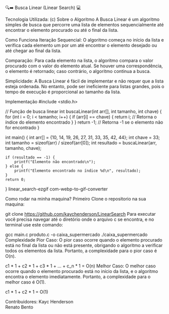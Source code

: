 🔍➡️ Busca Linear (Linear Search) 💻

Tecnologia Utilizada:
(c)
Sobre o Algoritmo
A Busca Linear é um algoritmo simples de busca que percorre uma lista de elementos sequencialmente até encontrar o elemento procurado ou até o final da lista.

Como Funciona
Iteração Sequencial: O algoritmo começa no início da lista e verifica cada elemento um por um até encontrar o elemento desejado ou até chegar ao final da lista.

Comparação: Para cada elemento na lista, o algoritmo compara o valor procurado com o valor do elemento atual. Se houver uma correspondência, o elemento é retornado; caso contrário, o algoritmo continua a busca.

Simplicidade: A Busca Linear é fácil de implementar e não requer que a lista esteja ordenada. No entanto, pode ser ineficiente para listas grandes, pois o tempo de execução é proporcional ao tamanho da lista.

Implementação
#include <stdio.h>

// Função de busca linear
int buscaLinear(int arr[], int tamanho, int chave) {
    for (int i = 0; i < tamanho; i++) {
        if (arr[i] == chave) {
            return i; // Retorna o índice do elemento encontrado
        }
    }
    return -1; // Retorna -1 se o elemento não for encontrado
}

int main() {
    int arr[] = {10, 14, 19, 26, 27, 31, 33, 35, 42, 44};
    int chave = 33;
    int tamanho = sizeof(arr) / sizeof(arr[0]);
    int resultado = buscaLinear(arr, tamanho, chave);

    if (resultado == -1) {
        printf("Elemento não encontrado\n");
    } else {
        printf("Elemento encontrado no índice %d\n", resultado);
    }
    return 0;
}
linear_search-ezgif com-webp-to-gif-converter

Como rodar na minha maquina?
Primeiro Clone o repositorio na sua maquina:

git clone https://github.com/kaychenderson/LinearSearch
Para executar você precisa navegar até o diretório onde o arquivo c se encontra, e no terminal use este comando:

gcc main.c produto.c -o caixa_supermercado
./caixa_supermercado
Complexidade
Pior Caso:
O pior caso ocorre quando o elemento procurado está no final da lista ou não está presente, obrigando o algoritmo a verificar todos os elementos da lista. Portanto, a complexidade para o pior caso é O(n).

c1 * 1 + c2 * 1 + c3 * 1 + ... + c_n * 1 = O(n)
Melhor Caso:
O melhor caso ocorre quando o elemento procurado está no início da lista, e o algoritmo encontra o elemento imediatamente. Portanto, a complexidade para o melhor caso é O(1).

c1 * 1 + c2 * 1 = O(1)

Contribuidores:
Kayc Henderson		
Renato Bento
